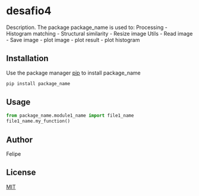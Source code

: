 # desafio4

Description. 
The package package_name is used to:
Processing
		- Histogram matching 
		- Structural similarity
		- Resize image
	Utils
		- Read image
		- Save image
		- plot image
		- plot result
		- plot histogram

## Installation

Use the package manager [pip](https://pip.pypa.io/en/stable/) to install package_name

```bash
pip install package_name
```

## Usage

```python
from package_name.module1_name import file1_name
file1_name.my_function()
```

## Author
Felipe

## License
[MIT](https://choosealicense.com/licenses/mit/)
